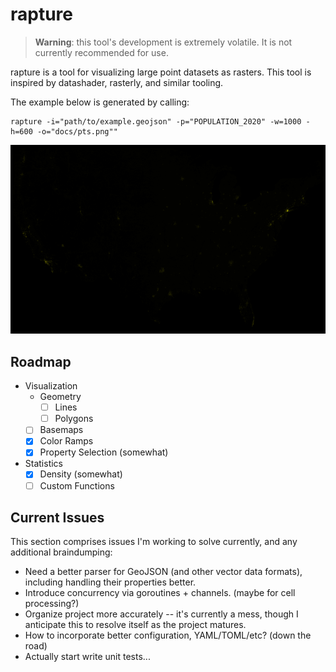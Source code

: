 # rapture

> **Warning**: this tool's development is extremely volatile. It is not currently recommended for use.

rapture is a tool for visualizing large point datasets as rasters. This tool is inspired by datashader, rasterly, and similar tooling.


The example below is generated by calling:
```
rapture -i="path/to/example.geojson" -p="POPULATION_2020" -w=1000 -h=600 -o="docs/pts.png""
```

![](docs/pts.png)

## Roadmap

- Visualization
    - Geometry
        - [ ] Lines
        - [ ] Polygons
    - [ ] Basemaps
    - [X] Color Ramps
    - [X] Property Selection (somewhat)
- Statistics
    - [X] Density (somewhat)
    - [ ] Custom Functions

## Current Issues

This section comprises issues I'm working to solve currently, and any additional braindumping:

- Need a better parser for GeoJSON (and other vector data formats), including handling their properties better.
- Introduce concurrency via goroutines + channels. (maybe for cell processing?)
- Organize project more accurately -- it's currently a mess, though I anticipate this to resolve itself as the project matures.
- How to incorporate better configuration, YAML/TOML/etc? (down the road)
- Actually start write unit tests...
